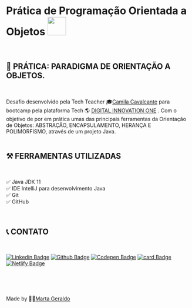# Prática de Programação Orientada a Objetos [<img src="https://hermes.digitalinnovation.one/assets/diome/logo-minimized.png" width="50"/>](https://web.dio.me/home)
<br>

## 🎲 PRÁTICA: PARADIGMA DE ORIENTAÇÃO A OBJETOS.
<br>

Desafio desenvolvido pela Tech Teacher 🎓[Camila Cavalcante](https://www.linkedin.com/in/cami-la/)  para bootcamp pela plataforma Tech 🌎 [DIGITAL INNOVATION ONE](https://www.dio.me/sign-in) . Com o objetivo de por em prática umas das principais ferramentas da Orientação de Objetos: ABSTRAÇÃO, ENCAPSULAMENTO, HERANÇA E POLIMORFISMO, através de um projeto Java.
<br>
<br>

## ⚒️ FERRAMENTAS UTILIZADAS
<br>

✅ Java JDK 11 <br>
✅ IDE IntelliJ para desenvolvimento Java <br>
✅ Git <br>
✅ GitHub

<br>


## 📞 CONTATO
<br>

[![Linkedin Badge](https://img.shields.io/badge/-LinkedIn-blue?style=social-square&logo=Linkedin&logoColor=white&link=https://www.linkedin.com/in/marta-geraldo/)](https://www.linkedin.com/in/marta-geraldo/)
[![Github Badge](https://img.shields.io/badge/-Github-000?style=social-square&logo=Github&logoColor=white&link=https://github.com/martageraldo)](https://github.com/martageraldo)
[![Codepen Badge](https://img.shields.io/badge/-Codepen-black?style=social-square&logo=Codepen&logoColor=white&link=https://codepen.io/martageraldo)](https://codepen.io/martageraldo)
[![card Badge](https://img.shields.io/badge/-Hotmail-0078D4??style=flat-square&logo=microsoft-outlook&logoColor=white&link=mailto:mggeraldo@hotmail.com)](mailto:mggeraldo@hotmail.com)  [![Netlify Badge](https://img.shields.io/badge/-Netlify-00C7B7?style=social-square&logo=netlify&logoColor=white)](https://martageraldo.netlify.app/)

<br>
<br>
<br>


Made by 👩‍💻[Marta Geraldo](https://martageraldo.netlify.app/)
